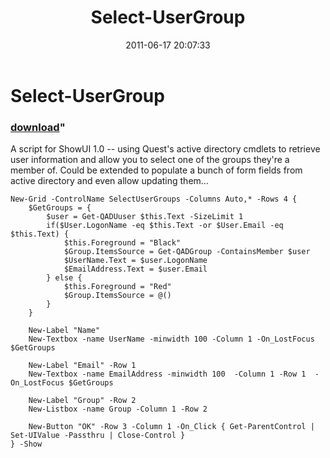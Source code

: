 ﻿---
pid:            2737
parent:         0
children:       
poster:         Joel Bennett
title:          Select-UserGroup
date:           2011-06-17 20:07:33
format:         posh
---

# Select-UserGroup

### [download](2737.ps1)"

A script for ShowUI 1.0 -- using Quest's active directory cmdlets to retrieve user information and allow you to select one of the groups they're a member of.  Could be extended to populate a bunch of form fields from active directory and even allow updating them...

```posh
New-Grid -ControlName SelectUserGroups -Columns Auto,* -Rows 4 {
    $GetGroups = { 
        $user = Get-QADUuser $this.Text -SizeLimit 1
        if($User.LogonName -eq $this.Text -or $User.Email -eq $this.Text) {
            $this.Foreground = "Black" 
            $Group.ItemsSource = Get-QADGroup -ContainsMember $user
            $UserName.Text = $user.LogonName
            $EmailAddress.Text = $user.Email
        } else {
            $this.Foreground = "Red" 
            $Group.ItemsSource = @()         
        }
    }
    
    New-Label "Name"
    New-Textbox -name UserName -minwidth 100 -Column 1 -On_LostFocus $GetGroups
    
    New-Label "Email" -Row 1
    New-Textbox -name EmailAddress -minwidth 100  -Column 1 -Row 1  -On_LostFocus $GetGroups
    
    New-Label "Group" -Row 2
    New-Listbox -name Group -Column 1 -Row 2
    
    New-Button "OK" -Row 3 -Column 1 -On_Click { Get-ParentControl | Set-UIValue -Passthru | Close-Control }
} -Show
```
